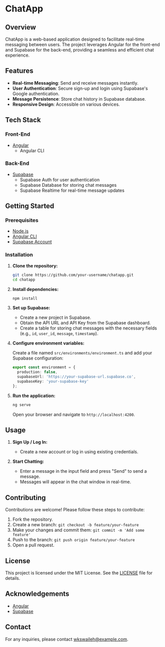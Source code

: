 # ChatApp

## Overview

ChatApp is a web-based application designed to facilitate real-time messaging between users. The project leverages Angular for the front-end and Supabase for the back-end, providing a seamless and efficient chat experience. 

## Features

- **Real-time Messaging**: Send and receive messages instantly.
- **User Authentication**: Secure sign-up and login using Supabase's Google authentication.
- **Message Persistence**: Store chat history in Supabase database.
- **Responsive Design**: Accessible on various devices.

## Tech Stack

### Front-End

- [Angular](https://angular.io/)
  - Angular CLI

### Back-End

- [Supabase](https://supabase.io/)
  - Supabase Auth for user authentication
  - Supabase Database for storing chat messages
  - Supabase Realtime for real-time message updates

## Getting Started

### Prerequisites

- [Node.js](https://nodejs.org/)
- [Angular CLI](https://angular.io/cli)
- [Supabase Account](https://supabase.io/)

### Installation

1. **Clone the repository:**

    ```sh
    git clone https://github.com/your-username/chatapp.git
    cd chatapp
    ```

2. **Install dependencies:**

    ```sh
    npm install
    ```

3. **Set up Supabase:**

   - Create a new project in Supabase.
   - Obtain the API URL and API Key from the Supabase dashboard.
   - Create a table for storing chat messages with the necessary fields (e.g., `id`, `user_id`, `message`, `timestamp`).

4. **Configure environment variables:**

    Create a file named `src/environments/environment.ts` and add your Supabase configuration:

    ```typescript
    export const environment = {
      production: false,
      supabaseUrl: 'https://your-supabase-url.supabase.co',
      supabaseKey: 'your-supabase-key'
    };
    ```

5. **Run the application:**

    ```sh
    ng serve
    ```

    Open your browser and navigate to `http://localhost:4200`.

## Usage

1. **Sign Up / Log In:**
   - Create a new account or log in using existing credentials.

2. **Start Chatting:**
   - Enter a message in the input field and press "Send" to send a message.
   - Messages will appear in the chat window in real-time.

## Contributing

Contributions are welcome! Please follow these steps to contribute:

1. Fork the repository.
2. Create a new branch: `git checkout -b feature/your-feature`
3. Make your changes and commit them: `git commit -m 'Add some feature'`
4. Push to the branch: `git push origin feature/your-feature`
5. Open a pull request.

## License

This project is licensed under the MIT License. See the [LICENSE](LICENSE) file for details.

## Acknowledgements

- [Angular](https://angular.io/)
- [Supabase](https://supabase.io/)

## Contact

For any inquiries, please contact [wkswaileh@example.com](mailto:wkswaileh@example.com).
